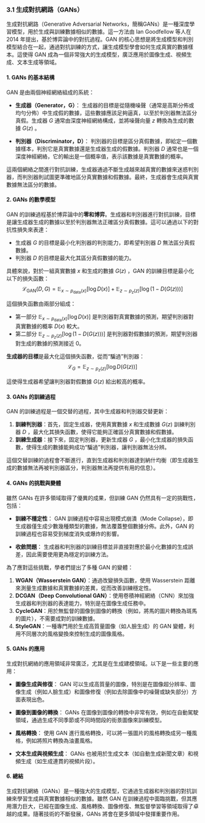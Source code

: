 ### 3.1 **生成對抗網路（GANs）**

生成對抗網路（Generative Adversarial Networks，簡稱GANs）是一種深度學習模型，用於生成與訓練數據相似的數據。這一方法由 Ian Goodfellow 等人在 2014 年提出，基於博弈論中的對抗過程。GAN 的核心思想是將生成模型和判別模型結合在一起，通過對抗訓練的方式，讓生成模型學會如何生成真實的數據樣本。這使得 GAN 成為一個非常強大的生成模型，廣泛應用於圖像生成、視頻生成、文本生成等領域。

#### 1. **GANs 的基本結構**

GAN 是由兩個神經網絡組成的系統：

- **生成器（Generator，G）**：
  生成器的目標是從隨機噪聲（通常是高斯分佈或均勻分佈）中生成假的數據，這些數據應該足夠逼真，以至於判別器無法區分真假。生成器  $`G`$  通常由深度神經網絡構成，並將噪聲向量  $`z`$  轉換為生成的數據  $`G(z)`$ 。

- **判別器（Discriminator，D）**：
  判別器的目標是區分真假數據，即給定一個數據樣本，判別它是真實數據還是生成器生成的假數據。判別器  $`D`$  通常也是一個深度神經網絡，它的輸出是一個概率值，表示該數據是真實數據的概率。

這兩個網絡之間進行對抗訓練，生成器通過不斷生成越來越真實的數據來迷惑判別器，而判別器則試圖更準確地區分真實數據和假數據。最終，生成器會生成與真實數據無法區分的數據。

#### 2. **GANs 的數學模型**

GAN 的訓練過程基於博弈論中的**零和博弈**。生成器和判別器進行對抗訓練，目標是讓生成器生成的數據以至於判別器無法正確區分真假數據。這可以通過以下的對抗性損失來表達：

- 生成器  $`G`$  的目標是最小化判別器的判別能力，即希望判別器  $`D`$  無法區分真假數據。
- 判別器  $`D`$  的目標是最大化其區分真假數據的能力。

具體來說，對於一組真實數據  $`x`$  和生成的數據  $`G(z)`$ ，GAN 的訓練目標是最小化以下的損失函數：
$$\mathcal{L}_{\text{GAN}}(D, G) = \mathbb{E}_{x \sim p_{\text{data}}(x)}[\log D(x)] + \mathbb{E}_{z \sim p_z(z)}[\log(1 - D(G(z)))]$$


這個損失函數由兩部分組成：

- 第一部分  $`\mathbb{E}_{x \sim p_{\text{data}}(x)}[\log D(x)]`$  是判別器對真實數據的預測，期望判別器對真實數據的概率  $`D(x)`$  較大。
- 第二部分  $`\mathbb{E}_{z \sim p_z(z)}[\log(1 - D(G(z)))]`$  是判別器對假數據的預測，期望判別器對生成的數據的預測接近 0。

**生成器的目標**是最大化這個損失函數，從而“騙過”判別器：
$$\mathcal{L}_G = \mathbb{E}_{z \sim p_z(z)}[\log D(G(z))]$$

這使得生成器希望讓判別器對假數據  $`G(z)`$  給出較高的概率。

#### 3. **GANs 的訓練過程**

GAN 的訓練過程是一個交替的過程，其中生成器和判別器交替更新：

1. **訓練判別器**：首先，固定生成器，使用真實數據  $`x`$  和生成數據  $`G(z)`$  訓練判別器  $`D`$ ，最大化其損失函數，使得它能夠正確區分真實數據和假數據。
2. **訓練生成器**：接下來，固定判別器，更新生成器  $`G`$ ，最小化生成器的損失函數，使得生成的數據能夠成功“騙過”判別器，讓判別器無法分辨。

這個交替訓練的過程會不斷進行，直到生成器和判別器達到納什均衡（即生成器生成的數據無法再被判別器區分，判別器無法再提供有用的信息）。

#### 4. **GANs 的挑戰與變體**

雖然 GANs 在許多領域取得了優異的成果，但訓練 GAN 仍然具有一定的挑戰性，包括：

- **訓練不穩定性**：
  GAN 訓練過程中容易出現模式崩潰（Mode Collapse），即生成器僅生成少數幾種類型的數據，無法覆蓋整個數據分佈。此外，GAN 的訓練過程也容易受到梯度消失或爆炸的影響。

- **收斂問題**：
  生成器和判別器的訓練目標並非直接對應於最小化數據的生成誤差，因此需要使用更為穩定的訓練方法。

為了應對這些挑戰，學者們提出了多種 GAN 的變體：

1. **WGAN（Wasserstein GAN）**：通過改變損失函數，使用 Wasserstein 距離來測量生成數據和真實數據的差異，從而改善訓練穩定性。
2. **DCGAN（Deep Convolutional GAN）**：使用卷積神經網絡（CNN）來加強生成器和判別器的表達能力，特別是在圖像生成任務中。
3. **CycleGAN**：用於無監督的圖像到圖像的轉換（例如，將馬的圖片轉換為斑馬的圖片），不需要成對的訓練數據。
4. **StyleGAN**：一種專門用於生成高質量圖像（如人臉生成）的 GAN 變體，利用不同層次的風格變換來控制生成的圖像風格。

#### 5. **GANs 的應用**

生成對抗網絡的應用領域非常廣泛，尤其是在生成建模領域。以下是一些主要的應用：

- **圖像生成與修復**：
  GAN 可以生成高質量的圖像，特別是在圖像超分辨率、圖像生成（例如人臉生成）和圖像修復（例如去除圖像中的噪聲或缺失部分）方面表現出色。

- **圖像到圖像的轉換**：
  GANs 在圖像到圖像的轉換中非常有效，例如在自動駕駛領域，通過生成不同季節或不同時間段的街景圖像來訓練模型。

- **風格轉換**：
  使用 GAN 進行風格轉換，可以將一張圖片的風格轉換成另一種風格，例如將照片轉換為油畫風格。

- **文本生成與視頻生成**：
  GANs 也被用於生成文本（如自動生成新聞文章）和視頻生成（如生成連貫的視頻片段）。

#### 6. **總結**

生成對抗網絡（GANs）是一種強大的生成模型，它通過生成器和判別器的對抗訓練來學習生成與真實數據相似的數據。雖然 GAN 在訓練過程中面臨挑戰，但其應用潛力巨大，已經在圖像生成、風格轉換、圖像修復、無監督學習等領域取得了卓越的成果。隨著技術的不斷發展，GANs 將會在更多領域中發揮重要作用。